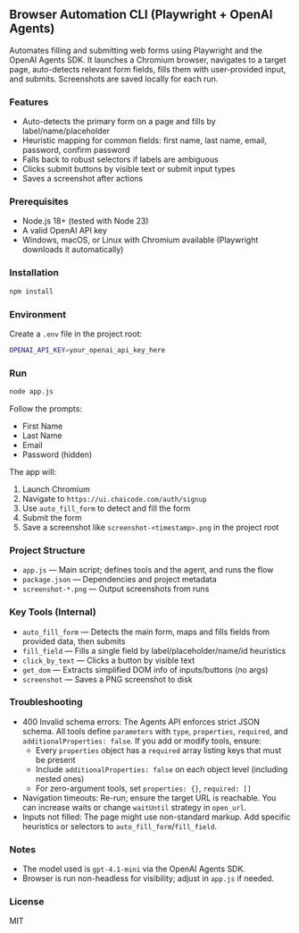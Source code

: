 ## Browser Automation CLI (Playwright + OpenAI Agents)

Automates filling and submitting web forms using Playwright and the OpenAI Agents SDK. It launches a Chromium browser, navigates to a target page, auto-detects relevant form fields, fills them with user-provided input, and submits. Screenshots are saved locally for each run.

### Features

- Auto-detects the primary form on a page and fills by label/name/placeholder
- Heuristic mapping for common fields: first name, last name, email, password, confirm password
- Falls back to robust selectors if labels are ambiguous
- Clicks submit buttons by visible text or submit input types
- Saves a screenshot after actions

### Prerequisites

- Node.js 18+ (tested with Node 23)
- A valid OpenAI API key
- Windows, macOS, or Linux with Chromium available (Playwright downloads it automatically)

### Installation

```bash
npm install
```

### Environment

Create a `.env` file in the project root:

```bash
OPENAI_API_KEY=your_openai_api_key_here
```

### Run

```bash
node app.js
```

Follow the prompts:

- First Name
- Last Name
- Email
- Password (hidden)

The app will:

1. Launch Chromium
2. Navigate to `https://ui.chaicode.com/auth/signup`
3. Use `auto_fill_form` to detect and fill the form
4. Submit the form
5. Save a screenshot like `screenshot-<timestamp>.png` in the project root

### Project Structure

- `app.js` — Main script; defines tools and the agent, and runs the flow
- `package.json` — Dependencies and project metadata
- `screenshot-*.png` — Output screenshots from runs

### Key Tools (Internal)

- `auto_fill_form` — Detects the main form, maps and fills fields from provided data, then submits
- `fill_field` — Fills a single field by label/placeholder/name/id heuristics
- `click_by_text` — Clicks a button by visible text
- `get_dom` — Extracts simplified DOM info of inputs/buttons (no args)
- `screenshot` — Saves a PNG screenshot to disk

### Troubleshooting

- 400 Invalid schema errors: The Agents API enforces strict JSON schema. All tools define `parameters` with `type`, `properties`, `required`, and `additionalProperties: false`. If you add or modify tools, ensure:
  - Every `properties` object has a `required` array listing keys that must be present
  - Include `additionalProperties: false` on each object level (including nested ones)
  - For zero-argument tools, set `properties: {}`, `required: []`
- Navigation timeouts: Re-run; ensure the target URL is reachable. You can increase waits or change `waitUntil` strategy in `open_url`.
- Inputs not filled: The page might use non-standard markup. Add specific heuristics or selectors to `auto_fill_form`/`fill_field`.

### Notes

- The model used is `gpt-4.1-mini` via the OpenAI Agents SDK.
- Browser is run non-headless for visibility; adjust in `app.js` if needed.

### License

MIT
